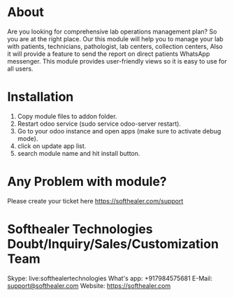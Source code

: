 About
============
Are you looking for comprehensive lab operations management plan? So you are at the right place. Our this module will help you to manage your lab with patients, technicians, pathologist, lab centers, collection centers, Also it will provide a feature to send the report on direct patients WhatsApp messenger. This module provides user-friendly views so it is easy to use for all users.


Installation
============
1) Copy module files to addon folder.
2) Restart odoo service (sudo service odoo-server restart).
3) Go to your odoo instance and open apps (make sure to activate debug mode).
4) click on update app list.
5) search module name and hit install button.

Any Problem with module?
=====================================
Please create your ticket here https://softhealer.com/support

Softhealer Technologies Doubt/Inquiry/Sales/Customization Team
=====================================
Skype: live:softhealertechnologies
What's app: +917984575681
E-Mail: support@softhealer.com
Website: https://softhealer.com
